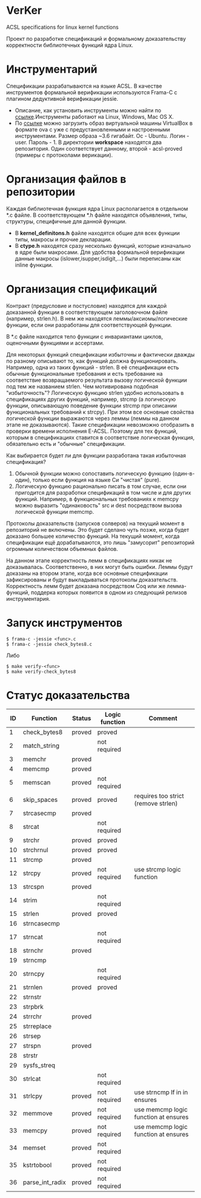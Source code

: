 # VerKer
ACSL specifications for linux kernel functions

Проект по разработке спецификаций и формальному доказательству корректности библиотечных функций ядра Linux.

# Инструментарий

Спецификации разрабатываются на языке ACSL. В качестве инструментов формальной верификации используются Frama-C с плагином дедуктивной верификации jessie.
- Описание, как установить инструменты можно найти по [ссылке](https://forge.ispras.ru/projects/astraver/wiki).Инструменты работают на Linux, Windows, Mac OS X.
- По [ссылке](https://www.dropbox.com/s/45sjzvfakz2n316/verification.ova?dl=0) можно загрузить образ виртуальной машины VirtualBox в формате ova с уже с предустановленными и настроенными инструментами. Размер образа ~3.6 гигабайт. Ос - Ubuntu. Логин - user. Пароль - 1. В директории **workspace** находятся два репозитория. Один соответствует данному, второй - acsl-proved (примеры с протоколами верикации).

# Организация файлов в репозитории

Каждая библиотечная функция ядра Linux располагается в отдельном *.c файле. В соответствующем *.h файле находятся объявления, типы, структуры, специфичные для данной функции.
- В **kernel_definitons.h** файле находятся общие для всех функции типы, макросы и прочие декларации.
- В **ctype.h** находятся сразу несколько функций, которые изначально в ядре были макросами. Для удобства формальной верификации данные макросы (islower,isupper,isdigit,...) были переписаны как inline функции.

# Организация спецификаций

Контракт (предусловие и постусловие) находятся для каждой доказанной функции в соответствующем заголовочном файле (например, strlen.h). В нем же находятся леммы/аксиомы/логические функции, если они разработаны для соответствующей функции.

В *.c файле находится тело функции с инвариантами циклов, оценочными функциями и ассертами.

Для некоторых функций спецификации избыточны и фактически дважды по разному описывают то, как функций должна функционировать. Например, одна из таких функций - strlen. В её спецификации есть обычные функциональные требования и есть требование на соответствие возвращаемого результата вызову логической функции под тем же названием strlen. Чем мотивирована подобная "избыточность"? Логическую функцию strlen удобно использовать в спецификациях других функций, например, strcmp (а логическую функции, описывающую поведение функции strcmp при описании функциональных требований к strcpy). При этом все основные свойства логической функции выражаются через леммы (леммы на данном этапе не доказываются). Такие спецификации невозможно отобразить в проверки времени исполнения E-ACSL. Поэтому для тех функций, которым в спецификациях ставится в соответствие логическая функция, обязательно есть и "обычные" спецификации.

Как выбирается будет ли для функции разработана такая избыточная спецификация?
1) Обычной функции можно сопоставить логическую функцию (один-в-один), только если функция на языке Си "чистая" (pure).
2) Логическую функцию рационально писать в том случае, если они пригодится для разработки спецификаций в том числе и для других функций. Например, в функциональных требованиях к memcpy можно выразить "одинаковость" src и dest посредством вызова логической функции memcmp.

Протоколы доказательств (запусков солверов) на текущий момент в репозиторий не включены. Это будет сделано чуть позже, когда будет доказано большее количество функций. На текущий момент, когда спецификации ещё дорабатываются, это лишь "замусорит" репозиторий огромным количеством объемных файлов.

На данном этапе корректность лемм в спецификациях никак не доказывалась. Соответственно, в них могут быть ошибки. Леммы будут доказаны на втором этапе, когда все основные спецификации зафиксированы и будут выкладываться протоколы доказательств. Корректность лемм будет доказана посредством Coq или же лемма-функций, поддерка которых появится в одном из следующий релизов инструментария.

# Запуск инструментов

```
$ frama-c -jessie <func>.c
$ frama-c -jessie check_bytes8.c
```
Либо
```
$ make verify-<func>
$ make verify-check_bytes8
```

# Статус доказательства

| ID | Function | Status | Logic function | Comment |
|----|----------|--------|----------------|---------|
| 1 | check_bytes8 | proved | proved | |
| 2 | match_string | | not required | |
| 3 | memchr | proved | | |
| 4 | memcmp | proved | | |
| 5 | memscan | proved | not required | |
| 6 | skip_spaces | proved | proved | requires too strict (remove strlen) |
| 7 | strcasecmp | proved | | |
| 8 | strcat | | not required | |
| 9 | strchr | proved | proved | |
| 10 | strchrnul | proved | proved | |
| 11 | strcmp | proved | | |
| 12 | strcpy | proved | not required | use strcmp logic function |
| 13 | strcspn | proved | | |
| 14 | strim | | not required | |
| 15 | strlen | proved | proved | |
| 16 | strncasecmp | | | |
| 17 | strncat | | not required | |
| 18 | strnchr | proved | | |
| 19 | strncmp | | | |
| 20 | strncpy | | not required | |
| 21 | strnlen | proved | proved | |
| 22 | strnstr | | | |
| 23 | strpbrk | | | |
| 24 | strrchr | proved | | |
| 25 | strreplace | | | |
| 26 | strsep | | | |
| 27 | strspn | proved | | |
| 28 | strstr | | | |
| 29 | sysfs_streq | | | |
| 30 | strlcat | | not required | |
| 31 | strlcpy | proved | not required | use strncmp lf in in ensures |
| 32 | memmove | proved | not required | use memcmp logic function at ensures |
| 33 | memcpy | proved | not required | use memcmp logic function at ensures |
| 34 | memset | proved | not required | |
| 35 | kstrtobool | proved | not required | |
| 36 | parse\_int\_radix | proved | not required | |
